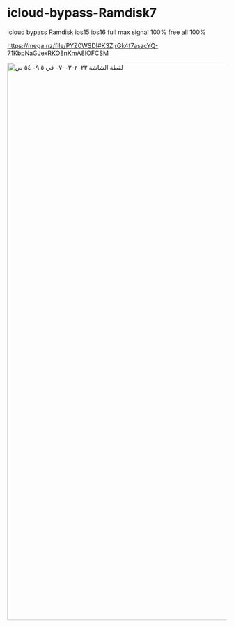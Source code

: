 # icloud-bypass-Ramdisk7
icloud bypass Ramdisk ios15 ios16 full max signal 100%
free all 100%

https://mega.nz/file/PYZ0WSDI#K3ZjrGk4f7aszcYQ-71KbpNaGJexRKO8nKmA8IOFCSM

<img width="1280" alt="‏لقطة الشاشة ٢٠٢٣-٠٣-٠٧ في ٥ ٠٩ ٥٤ ص" src="https://user-images.githubusercontent.com/109922142/224578032-5dff41da-5d66-4ebe-99e3-d9bdae9371e9.png">
